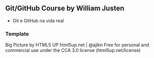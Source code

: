## Git/GitHub Course by William Justen

- Git e GitHub na vida real

### Template

Big Picture by HTML5 UP
html5up.net | @ajlkn
Free for personal and commercial use under the CCA 3.0 license (html5up.net/license)
